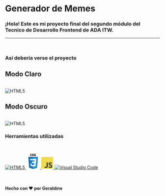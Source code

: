 # Generador de Memes

### ¡Hola! Este es mi proyecto final del segundo módulo del Tecnico de Desarrollo Frontend de ADA ITW. 
--- 

<br> 

### Así debería verse el proyecto
## Modo Claro
<br>
<img src="https://github.com/user-attachments/assets/23f52bbf-ab57-4896-a7e4-d7cc7c2b199e" alt="HTML5" width="1000" height="500" />

## Modo Oscuro
<br>
<img src="https://github.com/user-attachments/assets/087e7c7b-d6e3-491f-93b3-50b99fdaaf5c" alt="HTML5" width="500" height="500" />

<br>

### Herramientas utilizadas
<br>
<p align="left">
  <a href="https://www.html5.com" target="_blank" rel="noreferrer">
    <img src="https://cdn.jsdelivr.net/gh/devicons/devicon/icons/html5/html5-original.svg" alt="HTML5" width="40" height="40" />
  </a>
  <a href="https://www.w3schools.com/css/" target="_blank" rel="noreferrer">
    <img src="https://raw.githubusercontent.com/github/explore/80688e429a7d4ef2fca1e82350fe8e3517d3494d/topics/css/css.png" alt="CSS" width="45" height="50" />
  </a>
  <a href="https://developer.mozilla.org/en-US/docs/Web/JavaScript" target="_blank" rel="noreferrer">
    <img src="https://raw.githubusercontent.com/devicons/devicon/master/icons/javascript/javascript-original.svg" alt="JavaScript" width="40" height="40" />
  </a>
  <a href="https://visualstudiocode.com" target="_blank" rel="noreferrer">
    <img src="https://cdn.jsdelivr.net/gh/devicons/devicon/icons/vscode/vscode-original.svg" alt="Visual Studio Code" width="40" height="40" />
  </a>
  </p>

<br>

#### Hecho con ❤️ por Geraldine
